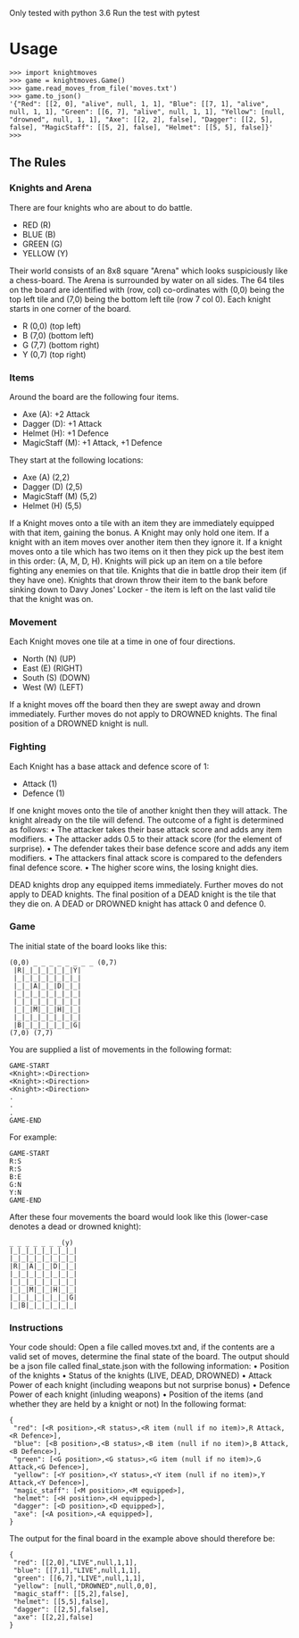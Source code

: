 Only tested with python 3.6
Run the test with pytest
# Usage
```
>>> import knightmoves
>>> game = knightmoves.Game()
>>> game.read_moves_from_file('moves.txt')
>>> game.to_json()
'{"Red": [[2, 0], "alive", null, 1, 1], "Blue": [[7, 1], "alive", null, 1, 1], "Green": [[6, 7], "alive", null, 1, 1], "Yellow": [null, "drowned", null, 1, 1], "Axe": [[2, 2], false], "Dagger": [[2, 5], false], "MagicStaff": [[5, 2], false], "Helmet": [[5, 5], false]}'
>>> 
```

## The Rules
### Knights and Arena
There are four knights who are about to do battle.
- RED (R)
- BLUE (B)
- GREEN (G)
- YELLOW (Y)

Their world consists of an 8x8 square "Arena" which looks suspiciously like a chess-board. The
Arena is surrounded by water on all sides.
The 64 tiles on the board are identified with (row, col) co-ordinates with (0,0) being the top left tile
and (7,0) being the bottom left tile (row 7 col 0).
Each knight starts in one corner of the board.
- R (0,0) (top left)
- B (7,0) (bottom left)
- G (7,7) (bottom right)
- Y (0,7) (top right)

### Items
Around the board are the following four items.
- Axe (A): +2 Attack
- Dagger (D): +1 Attack
- Helmet (H): +1 Defence
- MagicStaff (M): +1 Attack, +1 Defence

They start at the following locations:
- Axe (A) (2,2)
- Dagger (D) (2,5)
- MagicStaff (M) (5,2)
- Helmet (H) (5,5)

If a Knight moves onto a tile with an item they are immediately equipped with that item, gaining
the bonus. A Knight may only hold one item. If a knight with an item moves over another item
then they ignore it. If a knight moves onto a tile which has two items on it then they pick up the
best item in this order: (A, M, D, H). Knights will pick up an item on a tile before fighting any
enemies on that tile. Knights that die in battle drop their item (if they have one). Knights that
drown throw their item to the bank before sinking down to Davy Jones' Locker - the item is left on
the last valid tile that the knight was on.

### Movement
Each Knight moves one tile at a time in one of four directions.
- North (N) (UP)
- East (E) (RIGHT)
- South (S) (DOWN)
- West (W) (LEFT)

If a knight moves off the board then they are swept away and drown immediately. Further moves
do not apply to DROWNED knights. The final position of a DROWNED knight is null.

### Fighting
Each Knight has a base attack and defence score of 1:
- Attack (1)
- Defence (1)

If one knight moves onto the tile of another knight then they will attack. The knight already on the
tile will defend.
The outcome of a fight is determined as follows:
• The attacker takes their base attack score and adds any item modifiers.
• The attacker adds 0.5 to their attack score (for the element of surprise).
• The defender takes their base defence score and adds any item modifiers.
• The attackers final attack score is compared to the defenders final defence score.
• The higher score wins, the losing knight dies.

DEAD knights drop any equipped items immediately. Further moves do not apply to DEAD
knights. The final position of a DEAD knight is the tile that they die on.
A DEAD or DROWNED knight has attack 0 and defence 0.

### Game
The initial state of the board looks like this:

```
(0,0) _ _ _ _ _ _ _ _ (0,7)
 |R|_|_|_|_|_|_|Y|
 |_|_|_|_|_|_|_|_|
 |_|_|A|_|_|D|_|_|
 |_|_|_|_|_|_|_|_|
 |_|_|_|_|_|_|_|_|
 |_|_|M|_|_|H|_|_|
 |_|_|_|_|_|_|_|_|
 |B|_|_|_|_|_|_|G|
(7,0) (7,7)
```

You are supplied a list of movements in the following format:

```
GAME-START
<Knight>:<Direction>
<Knight>:<Direction>
<Knight>:<Direction>
.
.
.
GAME-END
```
  
For example:
  
```  
GAME-START
R:S
R:S
B:E
G:N
Y:N
GAME-END
```

After these four movements the board would look like this (lower-case denotes a dead or
drowned knight):
  
```  
_ _ _ _ _ _ _(y)
|_|_|_|_|_|_|_|_|
|_|_|_|_|_|_|_|_|
|R|_|A|_|_|D|_|_|
|_|_|_|_|_|_|_|_|
|_|_|_|_|_|_|_|_|
|_|_|M|_|_|H|_|_|
|_|_|_|_|_|_|_|G|
|_|B|_|_|_|_|_|_|
```

### Instructions

Your code should:
Open a file called moves.txt and, if the contents are a valid set of moves, determine the final state
of the board. The output should be a json file called final_state.json with the following
information:
• Position of the knights
• Status of the knights (LIVE, DEAD, DROWNED)
• Attack Power of each knight (including weapons but not surprise bonus)
• Defence Power of each knight (inluding weapons)
• Position of the items (and whether they are held by a knight or not)
In the following format:
  
```  
{
 "red": [<R position>,<R status>,<R item (null if no item)>,R Attack,<R Defence>],
 "blue": [<B position>,<B status>,<B item (null if no item)>,B Attack,<B Defence>],
 "green": [<G position>,<G status>,<G item (null if no item)>,G Attack,<G Defence>],
 "yellow": [<Y position>,<Y status>,<Y item (null if no item)>,Y Attack,<Y Defence>],
 "magic_staff": [<M position>,<M equipped>],
 "helmet": [<H position>,<H equipped>],
 "dagger": [<D position>,<D equipped>],
 "axe": [<A position>,<A equipped>],
}
```
  
The output for the final board in the example above should therefore be:

```  
{
 "red": [[2,0],"LIVE",null,1,1],
 "blue": [[7,1],"LIVE",null,1,1],
 "green": [[6,7],"LIVE",null,1,1],
 "yellow": [null,"DROWNED",null,0,0],
 "magic_staff": [[5,2],false],
 "helmet": [[5,5],false],
 "dagger": [[2,5],false],
 "axe": [[2,2],false]
}
```  
